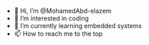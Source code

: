 - 👋 Hi, I’m @MohamedAbd-elazem
- 👀 I’m interested in coding 
- 🌱 I’m currently learning embedded systems
- 📫 How to reach me to the top 

<!---
MohamedAbd-elazem/MohamedAbd-elazem is a ✨ special ✨ repository because its `README.md` (this file) appears on your GitHub profile.
You can click the Preview link to take a look at your changes.
--->
